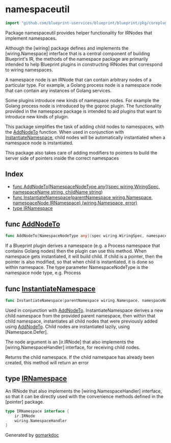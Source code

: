 <!-- Code generated by gomarkdoc. DO NOT EDIT -->

# namespaceutil

```go
import "github.com/blueprint-uservices/blueprint/blueprint/pkg/coreplugins/namespaceutil"
```

Package namespaceutil provides helper functionality for IRNodes that implement namespaces.

Although the \[wiring\] package defines and implements the \[wiring.Namespace\] interface that is a central component of building Blueprint's IR, the methods of the namespace package are primarily intended to help Blueprint plugins in constructing IRNodes that correspond to wiring namespaces.

A namespace node is an IRNode that can contain arbitrary nodes of a particular type. For example, a Golang process node is a namespace node that can contain any instances of Golang services.

Some plugins introduce new kinds of namespace nodes. For example the Golang process node is introduced by the goproc plugin. The functionality provided in the namespace package is intended to aid plugins that want to introduce new kinds of plugin.

This package simplifies the task of adding child nodes to namespaces, with the [AddNodeTo](<#AddNodeTo>) function. When used in conjunction with [InstantiateNamespace](<#InstantiateNamespace>), child nodes will be automatically instantiated when a namespace node is instantiated.

This package also takes care of adding modifiers to pointers to build the server side of pointers inside the correct namespaces

## Index

- [func AddNodeTo\[NamespaceNodeType any\]\(spec wiring.WiringSpec, namespaceName string, childName string\)](<#AddNodeTo>)
- [func InstantiateNamespace\(parentNamespace wiring.Namespace, namespaceNode IRNamespace\) \(wiring.Namespace, error\)](<#InstantiateNamespace>)
- [type IRNamespace](<#IRNamespace>)


<a name="AddNodeTo"></a>
## func [AddNodeTo](<https://github.com/Blueprint-uServices/blueprint/blob/main/blueprint/pkg/coreplugins/namespaceutil/namespace.go#L46>)

```go
func AddNodeTo[NamespaceNodeType any](spec wiring.WiringSpec, namespaceName string, childName string)
```

If a Blueprint plugin derives a namespace \(e.g. a Process namespace that contains Golang nodes\) then the plugin can use this method. When namespace gets instantiated, it will build child. If child is a pointer, then the pointer is also modified, so that when child is instantiated, it is done so within namespace. The type parameter NamespaceNodeType is the namespace node type, e.g. Process

<a name="InstantiateNamespace"></a>
## func [InstantiateNamespace](<https://github.com/Blueprint-uServices/blueprint/blob/main/blueprint/pkg/coreplugins/namespaceutil/namespace.go#L103>)

```go
func InstantiateNamespace(parentNamespace wiring.Namespace, namespaceNode IRNamespace) (wiring.Namespace, error)
```

Used in conjunction with [AddNodeTo](<#AddNodeTo>). InstantiateNamespace derives a new child namespace from the provided parent namespace, then within that child namespace, instantiates all child nodes that were previously added using [AddNodeTo](<#AddNodeTo>). Child nodes are instantiated lazily, using \[Namespace.Defer\].

The node argument is an \[ir.IRNode\] that also implements the \[wiring.NamespaceHandler\] interface, for receiving child nodes.

Returns the child namespace. If the child namespace has already been created, this method will return an error

<a name="IRNamespace"></a>
## type [IRNamespace](<https://github.com/Blueprint-uServices/blueprint/blob/main/blueprint/pkg/coreplugins/namespaceutil/namespace.go#L34-L37>)

An IRNode that also implements the \[wiring.NamespaceHandler\] interface, so that it can be directly used with the convenience methods defined in the \[pointer\] package.

```go
type IRNamespace interface {
    ir.IRNode
    wiring.NamespaceHandler
}
```

Generated by [gomarkdoc](<https://github.com/princjef/gomarkdoc>)
